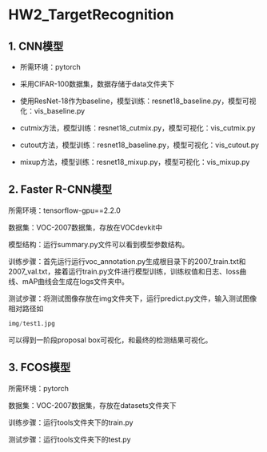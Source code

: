 # HW2_TargetRecognition
## 1. CNN模型
* 所需环境：pytorch

* 采用CIFAR-100数据集，数据存储于data文件夹下

* 使用ResNet-18作为baseline，模型训练：resnet18_baseline.py，模型可视化：vis_baseline.py

* cutmix方法，模型训练：resnet18_cutmix.py，模型可视化：vis_cutmix.py

* cutout方法，模型训练：resnet18_baseline.py，模型可视化：vis_cutout.py

* mixup方法，模型训练：resnet18_mixup.py，模型可视化：vis_mixup.py


## 2. Faster R-CNN模型
所需环境：tensorflow-gpu==2.2.0

数据集：VOC-2007数据集，存放在VOCdevkit中

模型结构：运行summary.py文件可以看到模型参数结构。


训练步骤：首先运行运行voc_annotation.py生成根目录下的2007_train.txt和2007_val.txt，接着运行train.py文件进行模型训练，训练权值和日志、loss曲线、mAP曲线会生成在logs文件夹中。

测试步骤：将测试图像存放在img文件夹下，运行predict.py文件，输入测试图像相对路径如
```python
img/test1.jpg
```
可以得到一阶段proposal box可视化，和最终的检测结果可视化。


## 3. FCOS模型
所需环境：pytorch

数据集：VOC-2007数据集，存放在datasets文件夹下


训练步骤：运行tools文件夹下的train.py

测试步骤：运行tools文件夹下的test.py
